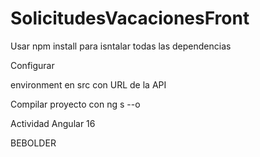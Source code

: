 # SolicitudesVacacionesFront

Usar npm install para isntalar todas las dependencias

Configurar

environment en src con URL de la API

Compilar proyecto con ng s --o

Actividad Angular 16

BEBOLDER
